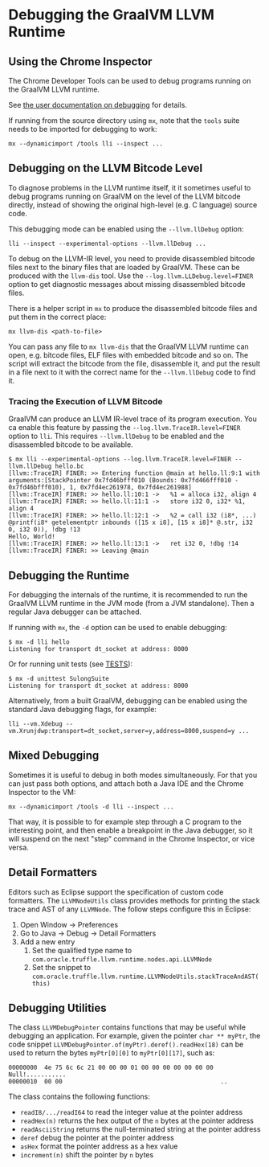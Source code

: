 # Debugging the GraalVM LLVM Runtime

## Using the Chrome Inspector

The Chrome Developer Tools can be used to debug programs running on the GraalVM
LLVM runtime.

See [the user documentation on debugging](../../../docs/reference-manual/llvm/Debugging.md) for details.

If running from the source directory using `mx`, note that the `tools` suite
needs to be imported for debugging to work:

```
mx --dynamicimport /tools lli --inspect ...
```

## Debugging on the LLVM Bitcode Level

To diagnose problems in the LLVM runtime itself, it it sometimes useful to debug
programs running on GraalVM on the level of the LLVM bitcode directly, instead
of showing the original high-level (e.g. C language) source code.

This debugging mode can be enabled using the `--llvm.llDebug` option:

```
lli --inspect --experimental-options --llvm.llDebug ...
```

To debug on the LLVM-IR level, you need to provide disassembled bitcode files
next to the binary files that are loaded by GraalVM. These can be produced with
the `llvm-dis` tool. Use the `--log.llvm.LLDebug.level=FINER` option to get
diagnostic messages about missing disassembled bitcode files.

There is a helper script in `mx` to produce the disassembled bitcode files and
put them in the correct place:

```
mx llvm-dis <path-to-file>
```

You can pass any file to `mx llvm-dis` that the GraalVM LLVM runtime can open,
e.g. bitcode files, ELF files with embedded bitcode and so on. The script will
extract the bitcode from the file, disassemble it, and put the result in a file
next to it with the correct name for the `--llvm.llDebug` code to find it.

### Tracing the Execution of LLVM Bitcode

GraalVM can produce an LLVM IR-level trace of its program execution. You ca
enable this feature by passing the `--log.llvm.TraceIR.level=FINER` option to
`lli`. This requires `--llvm.llDebug` to be enabled and the disassembled bitcode
to be available.

```
$ mx lli --experimental-options --log.llvm.TraceIR.level=FINER --llvm.llDebug hello.bc
[llvm::TraceIR] FINER: >> Entering function @main at hello.ll:9:1 with arguments:[StackPointer 0x7fd46bfff010 (Bounds: 0x7fd466fff010 - 0x7fd46bfff010), 1, 0x7fd4ec261978, 0x7fd4ec261988]
[llvm::TraceIR] FINER: >> hello.ll:10:1 ->   %1 = alloca i32, align 4
[llvm::TraceIR] FINER: >> hello.ll:11:1 ->   store i32 0, i32* %1, align 4
[llvm::TraceIR] FINER: >> hello.ll:12:1 ->   %2 = call i32 (i8*, ...) @printf(i8* getelementptr inbounds ([15 x i8], [15 x i8]* @.str, i32 0, i32 0)), !dbg !13
Hello, World!
[llvm::TraceIR] FINER: >> hello.ll:13:1 ->   ret i32 0, !dbg !14
[llvm::TraceIR] FINER: >> Leaving @main
```

## Debugging the Runtime

For debugging the internals of the runtime, it is recommended to run the GraalVM
LLVM runtime in the JVM mode (from a JVM standalone). Then a regular Java debugger can be
attached.

If running with `mx`, the `-d` option can be used to enable debugging:

```
$ mx -d lli hello
Listening for transport dt_socket at address: 8000
```

Or for running unit tests (see [TESTS](TESTS.md)):

```
$ mx -d unittest SulongSuite
Listening for transport dt_socket at address: 8000
```

Alternatively, from a built GraalVM, debugging can be enabled using the standard
Java debugging flags, for example:

```
lli --vm.Xdebug --vm.Xrunjdwp:transport=dt_socket,server=y,address=8000,suspend=y ...
```

## Mixed Debugging

Sometimes it is useful to debug in both modes simultaneously. For that you can
just pass both options, and attach both a Java IDE and the Chrome Inspector to
the VM:

```
mx --dynamicimport /tools -d lli --inspect ...
```

That way, it is possible to for example step through a C program to the
interesting point, and then enable a breakpoint in the Java debugger, so it will
suspend on the next "step" command in the Chrome Inspector, or vice versa.

## Detail Formatters

Editors such as Eclipse support the specification of custom code formatters. The
`LLVMNodeUtils` class provides methods for printing the stack trace and AST of
any `LLVMNode`. The follow steps configure this in Eclipse:

1. Open Window -> Preferences
2. Go to Java -> Debug -> Detail Formatters
3. Add a new entry
   1. Set the qualified type name to `com.oracle.truffle.llvm.runtime.nodes.api.LLVMNode`
   2. Set the snippet to
      `com.oracle.truffle.llvm.runtime.LLVMNodeUtils.stackTraceAndAST(this)`

## Debugging Utilities

The class `LLVMDebugPointer` contains functions that may be useful while
debugging an application. For example, given the pointer `char ** myPtr`, the
code snippet `LLVMDebugPointer.of(myPtr).deref().readHex(18)` can be used to
return the bytes `myPtr[0][0]` to `myPtr[0][17]`, such as:

```
00000000  4e 75 6c 6c 21 00 00 00 01 00 00 00 00 00 00 00  Null!...........
00000010  00 00                                            ..
```

The class contains the following functions:

* `readI8/.../readI64` to read the integer value at the pointer address
* `readHex(n)` returns the hex output of the `n` bytes at the pointer address
* `readAsciiString` returns the null-terminated string at the pointer address
* `deref` debug the pointer at the pointer address
* `asHex` format the pointer address as a hex value
* `increment(n)` shift the pointer by `n` bytes
